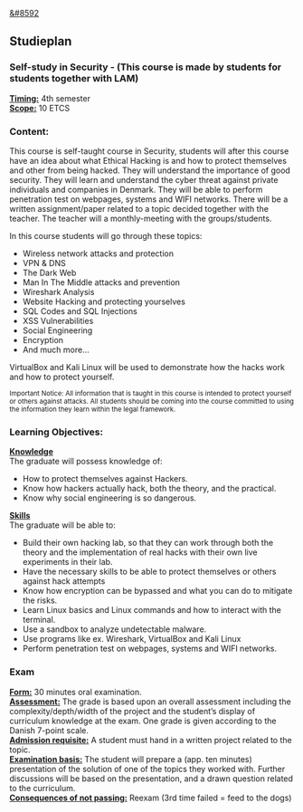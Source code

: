 [&#8592](../index.md)

## Studieplan

### Self-study in Security - (This course is made by students for students together with LAM)
<strong><u>Timing:</u></strong> 4th semester <br>
<strong><u>Scope:</u></strong> 10 ETCS <br>

### Content:
This course is self-taught course in Security, students will after this course have an idea about what Ethical Hacking
is and how to protect themselves and other from being hacked. They will understand the importance of good security.
They will learn and understand the cyber threat against private individuals and companies in Denmark.
They will be able to perform penetration test on webpages, systems and WIFI networks.
There will be a written assignment/paper related to a topic decided together with the teacher.
The teacher will a monthly-meeting with the groups/students.

In this course students will go through these topics:

- Wireless network attacks and protection
- VPN & DNS
- The Dark Web
- Man In The Middle attacks and prevention
- Wireshark Analysis
- Website Hacking and protecting yourselves
- SQL Codes and SQL Injections
- XSS Vulnerabilities
- Social Engineering
- Encryption
- And much more...

VirtualBox and Kali Linux will be used to demonstrate how the hacks work and how to protect yourself.

<small>Important Notice: All information that is taught in this course is intended to protect yourself or others against attacks.
All students should be coming into the course committed to using the information they learn within the legal framework.</small>

### Learning Objectives:
<strong><u>Knowledge</u></strong><br>
The graduate will possess knowledge of:
- How to protect themselves against Hackers.
- Know how hackers actually hack, both the theory, and the practical.
- Know why social engineering is so dangerous. 

<strong><u>Skills</u></strong><br> 
The graduate will be able to:
- Build their own hacking lab, so that they can work through both the theory and the implementation of real hacks with their
own live experiments in their lab.
- Have the necessary skills to be able to protect themselves or others against hack attempts
- Know how encryption can be bypassed and what you can do to mitigate the risks.
- Learn Linux basics and Linux commands and how to interact with the terminal.
- Use a sandbox to analyze undetectable malware.
- Use programs like ex. Wireshark, VirtualBox and Kali Linux
- Perform penetration test on webpages, systems and WIFI networks.

### Exam
<strong><u>Form:</u></strong> 30 minutes oral examination.<br>
<strong><u>Assessment:</u></strong> The grade is based upon an overall assessment including the complexity/depth/width of the project and
the student’s display of curriculum knowledge at the exam. One grade is given according to the Danish 7-point scale.<br>
<strong><u>Admission requisite:</u></strong> A student must hand in a written project related to the topic.<br>
<strong><u>Examination basis:</u></strong> The student will prepare a (app. ten minutes) presentation of the solution of one of the
topics they worked with. Further discussions will be based on the presentation, and a drawn question related to the curriculum.<br>
<strong><u>Consequences of not passing:</u></strong> Reexam (3rd time failed = feed to the dogs)